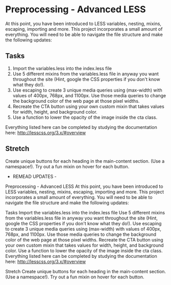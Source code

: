 # Preprocessing - Advanced LESS

At this point, you have been introduced to LESS variables, nesting, mixins, escaping, importing and more.  This project incorporates a small amount of everything. You will need to be able to navigate the file structure and make the following updates:

## Tasks

1. Import the variables.less into the index.less file
2. Use 5 different mixins from the variables.less file in anyway you want throughout the site (Hint, google the CSS properties if you don't know what they do!).
3. Use escaping to create 3 unique media queries using (max-width) with values of 400px, 768px, and 1100px.  Use those media queries to change the background color of the web page at those pixel widths.
4. Recreate the CTA button using your own custom mixin that takes values for width, height, and background color.
5. Use a function to lower the opacity of the image inside the cta class.

Everything listed here can be completed by studying the documentation here:  http://lesscss.org/3.x/#overview

## Stretch

Create unique buttons for each heading in the main-content section.  (Use a namespace!).  Try out a fun mixin on hover for each button.


- REMEAD UPDATES -


Preprocessing - Advanced LESS
At this point, you have been introduced to LESS variables, nesting, mixins, escaping, importing and more. This project incorporates a small amount of everything. You will need to be able to navigate the file structure and make the following updates:

Tasks
Import the variables.less into the index.less file
Use 5 different mixins from the variables.less file in anyway you want throughout the site (Hint, google the CSS properties if you don't know what they do!).
Use escaping to create 3 unique media queries using (max-width) with values of 400px, 768px, and 1100px. Use those media queries to change the background color of the web page at those pixel widths.
Recreate the CTA button using your own custom mixin that takes values for width, height, and background color.
Use a function to lower the opacity of the image inside the cta class.
Everything listed here can be completed by studying the documentation here: http://lesscss.org/3.x/#overview

Stretch
Create unique buttons for each heading in the main-content section. (Use a namespace!). Try out a fun mixin on hover for each button.